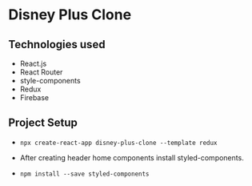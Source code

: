# Disney Plus Clone

## Technologies used

- React.js
- React Router
- style-components
- Redux
- Firebase

## Project Setup

- `npx create-react-app disney-plus-clone --template redux`

- After creating header home components install styled-components.

- `npm install --save styled-components`